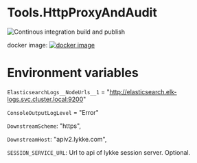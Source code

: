 # Tools.HttpProxyAndAudit

![Continous integration build and publish](https://github.com/swisschain/Tools.HttpProxyAndAudit/workflows/Continous%20integration%20build%20and%20publish/badge.svg)

docker image: [![docker image](https://img.shields.io/docker/v/swisschains/tools-http-proxy-and-audit?sort=semver)](https://hub.docker.com/repository/docker/swisschains/tools-http-proxy-and-audit)


# Environment variables

`ElasticsearchLogs__NodeUrls__1` = "http://elasticsearch.elk-logs.svc.cluster.local:9200"

`ConsoleOutputLogLevel` = "Error"

`DownstreamScheme`: "https",

`DownstreamHost`: "apiv2.lykke.com",

`SESSION_SERVICE_URL`: Url to api of lykke session server. Optional.
